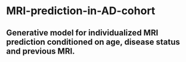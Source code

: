 # MRI-prediction-in-AD-cohort

## Generative model for individualized MRI prediction conditioned on age, disease status and previous MRI.
